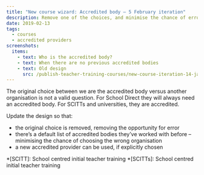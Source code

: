 ```yaml
---
title: "New course wizard: Accredited body – 5 February iteration"
description: Remove one of the choices, and minimise the chance of error
date: 2019-02-13
tags:
  - courses
  - accredited providers
screenshots:
  items:
    - text: Who is the accredited body?
    - text: When there are no previous accredited bodies
    - text: Old design
      src: /publish-teacher-training-courses/new-course-iteration-14-jan/who-is-the-accredited-body.png
---
```


The original choice between we are the accredited body versus another organisation is not a valid question. For School Direct they will always need an accredited body. For SCITTs and universities, they are accredited.

Update the design so that:

- the original choice is removed, removing the opportunity for error
- there’s a default list of accredited bodies they’ve worked with before – minimising the chance of choosing the wrong organisation
- a new accredited provider can be used, if explicitly chosen

*[SCITT]: School centred initial teacher training
*[SCITTs]: School centred initial teacher training
